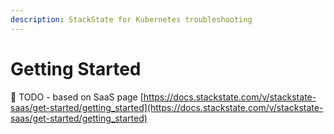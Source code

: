 ```yaml
---
description: StackState for Kubernetes troubleshooting
---
```


# Getting Started

🚧 TODO - based on SaaS page [https://docs.stackstate.com/v/stackstate-saas/get-started/getting_started](https://docs.stackstate.com/v/stackstate-saas/get-started/getting_started)
